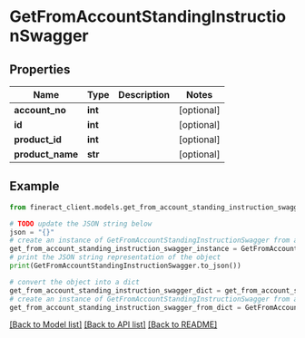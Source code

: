 # GetFromAccountStandingInstructionSwagger


## Properties

Name | Type | Description | Notes
------------ | ------------- | ------------- | -------------
**account_no** | **int** |  | [optional] 
**id** | **int** |  | [optional] 
**product_id** | **int** |  | [optional] 
**product_name** | **str** |  | [optional] 

## Example

```python
from fineract_client.models.get_from_account_standing_instruction_swagger import GetFromAccountStandingInstructionSwagger

# TODO update the JSON string below
json = "{}"
# create an instance of GetFromAccountStandingInstructionSwagger from a JSON string
get_from_account_standing_instruction_swagger_instance = GetFromAccountStandingInstructionSwagger.from_json(json)
# print the JSON string representation of the object
print(GetFromAccountStandingInstructionSwagger.to_json())

# convert the object into a dict
get_from_account_standing_instruction_swagger_dict = get_from_account_standing_instruction_swagger_instance.to_dict()
# create an instance of GetFromAccountStandingInstructionSwagger from a dict
get_from_account_standing_instruction_swagger_from_dict = GetFromAccountStandingInstructionSwagger.from_dict(get_from_account_standing_instruction_swagger_dict)
```
[[Back to Model list]](../README.md#documentation-for-models) [[Back to API list]](../README.md#documentation-for-api-endpoints) [[Back to README]](../README.md)


